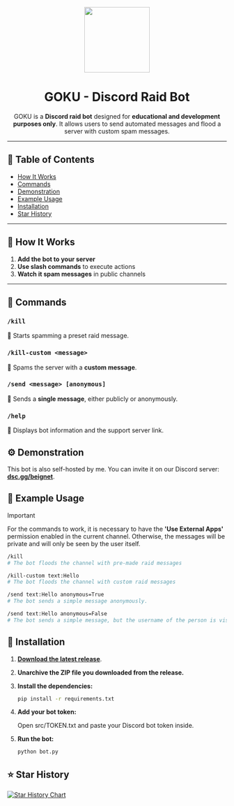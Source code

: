 <p align="center">
  <img src="https://cdn.pfps.gg/pfps/5277-goku-ultra-instinct.gif" width="150" height="150">
  <h1 align="center">GOKU - Discord Raid Bot</h1>
</p>
<p align="center">
GOKU is a <b>Discord raid bot</b> designed for <b>educational and development purposes only</b>. It allows users to send automated messages and flood a server with custom spam messages.  
</p>

---

## 📑 Table of Contents
- [How It Works](#-how-it-works)
- [Commands](#-commands)
- [Demonstration](#-demonstration)
- [Example Usage](#-example-usage)
- [Installation](#-installation)
- [Star History](#%EF%B8%8F-star-history)

---

## 📌 How It Works  
1. **Add the bot to your server**  
2. **Use slash commands** to execute actions  
3. **Watch it spam messages** in public channels  

---

## 📜 Commands  

### `/kill`  
🔹 Starts spamming a preset raid message.  

### `/kill-custom <message>`  
🔹 Spams the server with a **custom message**.  

### `/send <message> [anonymous]`  
🔹 Sends a **single message**, either publicly or anonymously.  

### `/help`  
🔹 Displays bot information and the support server link.  

## ⚙ Demonstration  

This bot is also self-hosted by me. You can invite it on our Discord server: **[dsc.gg/beignet](https://discord.gg/sc5tfyEUqD)**.  

## 🚀 Example Usage

> [!IMPORTANT]  
> For the commands to work, it is necessary to have the **'Use External Apps'** permission enabled in the current channel. Otherwise, the messages will be private and will only be seen by the user itself. 

```sh
/kill
# The bot floods the channel with pre-made raid messages
```

```sh
/kill-custom text:Hello
# The bot floods the channel with custom raid messages
```

```sh
/send text:Hello anonymous=True
# The bot sends a simple message anonymously.

/send text:Hello anonymous=False
# The bot sends a simple message, but the username of the person is visible.
```

## 🔧 Installation  

1. [**Download the latest release**](https://github.com/jacklebeignet/goku/releases/latest).
   
3. **Unarchive the ZIP file you downloaded from the release.**

4. **Install the dependencies:**
   ```sh
   pip install -r requirements.txt
   ```
5. **Add your bot token:**
   
   Open src/TOKEN.txt and paste your Discord bot token inside.

6. **Run the bot:**
   ```sh
   python bot.py
   ```
## ⭐️ Star History

[![Star History Chart](https://api.star-history.com/svg?repos=jacklebeignet/goku&type=Date)](https://www.star-history.com/#jacklebeignet/goku&Date)
